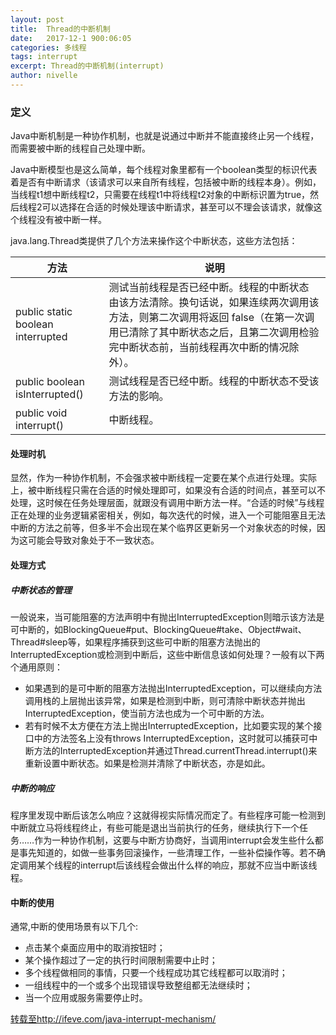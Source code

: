 ```yaml
---
layout: post
title:  Thread的中断机制
date:   2017-12-1 900:06:05
categories: 多线程
tags: interrupt
excerpt: Thread的中断机制(interrupt)
author: nivelle
---
```


### 定义

Java中断机制是一种协作机制，也就是说通过中断并不能直接终止另一个线程，而需要被中断的线程自己处理中断。

Java中断模型也是这么简单，每个线程对象里都有一个boolean类型的标识代表着是否有中断请求（该请求可以来自所有线程，包括被中断的线程本身）。例如，当线程t1想中断线程t2，只需要在线程t1中将线程t2对象的中断标识置为true，然后线程2可以选择在合适的时候处理该中断请求，甚至可以不理会该请求，就像这个线程没有被中断一样。

java.lang.Thread类提供了几个方法来操作这个中断状态，这些方法包括：



方法 | 说明
--- | ---
public static boolean interrupted | 测试当前线程是否已经中断。线程的中断状态 由该方法清除。换句话说，如果连续两次调用该方法，则第二次调用将返回 false（在第一次调用已清除了其中断状态之后，且第二次调用检验完中断状态前，当前线程再次中断的情况除外）。
public boolean isInterrupted() | 测试线程是否已经中断。线程的中断状态不受该方法的影响。
public void interrupt() | 中断线程。

#### 处理时机

显然，作为一种协作机制，不会强求被中断线程一定要在某个点进行处理。实际上，被中断线程只需在合适的时候处理即可，如果没有合适的时间点，甚至可以不处理，这时候在任务处理层面，就跟没有调用中断方法一样。“合适的时候”与线程正在处理的业务逻辑紧密相关，例如，每次迭代的时候，进入一个可能阻塞且无法中断的方法之前等，但多半不会出现在某个临界区更新另一个对象状态的时候，因为这可能会导致对象处于不一致状态。


#### 处理方式

##### 中断状态的管理

一般说来，当可能阻塞的方法声明中有抛出InterruptedException则暗示该方法是可中断的，如BlockingQueue#put、BlockingQueue#take、Object#wait、Thread#sleep等，如果程序捕获到这些可中断的阻塞方法抛出的InterruptedException或检测到中断后，这些中断信息该如何处理？一般有以下两个通用原则：

- 如果遇到的是可中断的阻塞方法抛出InterruptedException，可以继续向方法调用栈的上层抛出该异常，如果是检测到中断，则可清除中断状态并抛出InterruptedException，使当前方法也成为一个可中断的方法。
- 若有时候不太方便在方法上抛出InterruptedException，比如要实现的某个接口中的方法签名上没有throws InterruptedException，这时就可以捕获可中断方法的InterruptedException并通过Thread.currentThread.interrupt()来重新设置中断状态。如果是检测并清除了中断状态，亦是如此。


##### 中断的响应

程序里发现中断后该怎么响应？这就得视实际情况而定了。有些程序可能一检测到中断就立马将线程终止，有些可能是退出当前执行的任务，继续执行下一个任务……作为一种协作机制，这要与中断方协商好，当调用interrupt会发生些什么都是事先知道的，如做一些事务回滚操作，一些清理工作，一些补偿操作等。若不确定调用某个线程的interrupt后该线程会做出什么样的响应，那就不应当中断该线程。

#### 中断的使用

通常,中断的使用场景有以下几个:

- 点击某个桌面应用中的取消按钮时；
- 某个操作超过了一定的执行时间限制需要中止时；
- 多个线程做相同的事情，只要一个线程成功其它线程都可以取消时；
- 一组线程中的一个或多个出现错误导致整组都无法继续时；
- 当一个应用或服务需要停止时。


[转载至http://ifeve.com/java-interrupt-mechanism/](http://ifeve.com/java-interrupt-mechanism/)
